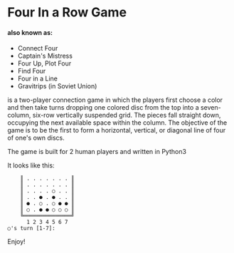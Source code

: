 # Four In a Row Game

#### also known as:
* Connect Four
* Captain's Mistress
* Four Up, Plot Four
* Find Four
* Four in a Line
* Gravitrips (in Soviet Union)

is a two-player connection game in which the players first choose a color and then take turns dropping one colored disc from the top into a seven-column, six-row vertically suspended grid. The pieces fall straight down, occupying the next available space within the column. The objective of the game is to be the first to form a horizontal, vertical, or diagonal line of four of one's own discs.


The game is built for 2 human players and written in Python3

It looks like this:
```
    ║ . . . . . . . ║
    ║ . . . . . . . ║
    ║ . . . . ○ . . ║
    ║ . . ● . ● . . ║
    ║ ● . ○ . ○ ● ● ║
    ║ ○ . ● ● ○ ○ ○ ║
    ╚═══════════════╝
      1 2 3 4 5 6 7
○'s turn [1-7]:
```

Enjoy!